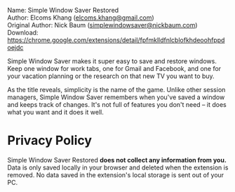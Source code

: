 Name: Simple Window Saver Restored\
Author: Elcoms Khang (elcoms.khang@gmail.com)\
Original Author: Nick Baum (simplewindowsaver@nickbaum.com)\
Download: https://chrome.google.com/extensions/detail/fpfmklldfnlcblofkhdeoohfppdoejdc

Simple Window Saver makes it super easy to save and restore windows. Keep one window for work tabs, one for Gmail and Facebook, and one for your vacation planning or the research on that new TV you want to buy.

As the title reveals, simplicity is the name of the game. Unlike other session managers, Simple Window Saver remembers when you've saved a window and keeps track of changes. It's not full of features you don't need – it does what you want and it does it well.

# Privacy Policy
Simple Window Saver Restored **does not collect any information from you.** Data is only saved locally in your browser and deleted when the extension is removed. No data saved in the extension's local storage is sent out of your PC.
